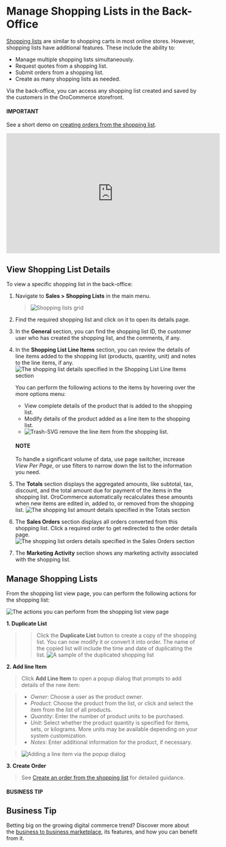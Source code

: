 <a id="user-guide-sales-shopping-lists"></a>

# Manage Shopping Lists in the Back-Office

[Shopping lists](../../../glossary.md#term-Shopping-List) are similar to shopping carts in most online stores. However, shopping lists have additional features. These include the ability to:

* Manage multiple shopping lists simultaneously.
* Request quotes from a shopping list.
* Submit orders from a shopping list.
* Create as many shopping lists as needed.

Via the back-office, you can access any shopping list created and saved by the customers in the OroCommerce storefront.

#### IMPORTANT
See a short demo on <a href="https://academy.oroinc.com/media-library/create-order-shopping-list#play=w7NXMifQZnI" target="_blank">creating orders from the shopping list</a>.

<iframe width="560" height="315" src="https://www.youtube.com/embed/w7NXMifQZnI" frameborder="0" allowfullscreen></iframe>

## View Shopping List Details

To view a specific shopping list in the back-office:

1. Navigate to **Sales > Shopping Lists** in the main menu.
   > ![Shopping lists grid](user/img/sales/shopping_lists/SL_grid.png)
2. Find the required shopping list and click on it to open its details page.
3. In the **General** section, you can find the shopping list ID, the customer user who has created the shopping list, and the comments, if any.
4. In the **Shopping List Line Items** section, you can review the details of line items added to the shopping list (products, quantity, unit) and notes to the line items, if any.
   ![The shopping list details specified in the Shopping List Line Items section](user/img/sales/shopping_lists/ShoppingListsViewPageLineItems.png)

   You can perform the following actions to the items by hovering over the more options menu:
   * <i class="fa fa-eye fa-lg" aria-hidden="true"></i> View complete details of the product that is added to the shopping list.
   * <i class="fa fa-edit fa-lg" aria-hidden="true"></i> Modify details of the product added as a line item to the shopping list.
   * ![Trash-SVG](_themes/sphinx_rtd_theme/static/svg-icons/trash.svg) remove the line item from the shopping list.

   #### NOTE
   To handle a significant volume of data, use page switcher, increase *View Per Page*, or use filters to narrow down the list to the information you need.
5. The **Totals** section displays the aggregated amounts, like subtotal, tax, discount, and the total amount due for payment of the items in the shopping list. OroCommerce automatically recalculates these amounts when new items are edited in, added to, or removed from the shopping list.
   ![The shopping list amount details specified in the Totals section](user/img/sales/shopping_lists/ShoppingListsViewPageTotals.png)
6. The **Sales Orders** section displays all orders converted from this shopping list. Click a required order to get redirected to the order details page.
   ![The shopping list orders details specified in the Sales Orders section](user/img/sales/shopping_lists/sl_sales_orders.png)
7. The **Marketing Activity** section shows any marketing activity associated with the shopping list.

## Manage Shopping Lists

From the shopping list view page, you can perform the following actions for the shopping list:

![The actions you can perform from the shopping list view page](user/img/sales/shopping_lists/ShoppingListsViewPage.png)

**1. Duplicate List**

> > Click the **Duplicate List** button to create a copy of the shopping list. You can now modify it or convert it into order. The name of the copied list will include the time and date of duplicating the list.
> ![A sample of the duplicated shopping list](user/img/sales/shopping_lists/SLDplicateName.png)

**2. Add line Item**

> Click **Add Line Item** to open a popup dialog that prompts to add details of the new item:

> * *Owner*: Choose a user as the product owner.
> * *Product*: Choose the product from the list, or click <i class="fa fa-bars fa-lg" aria-hidden="true"></i> and select the item from the list of all products.
> * *Quantity*: Enter the number of product units to be purchased.
> * *Unit*: Select whether the product quantity is specified for items, sets, or kilograms. More units may be available depending on your system customization.
> * *Notes*: Enter additional information for the product, if necessary.

> ![Adding a line item via the popup dialog](user/img/sales/shopping_lists/SLAddLineItem.png)

**3. Create Order**

> See [Create an order from the shopping list](../orders/create.md#user-guide-sales-orders-create-from-shopping-lists) for detailed guidance.

#### BUSINESS TIP
## Business Tip

Betting big on the growing digital commerce trend? Discover more about the <a href="https://oroinc.com/oromarketplace/b2b-marketplace/" target="_blank">business to business marketplace</a>, its features, and how you can benefit from it.

<!-- fa-bars = fa-navicon -->
<!-- Ic Tiles is used as Set As Default in saved views, and as tiles in display layout options -->
<!-- IcPencil refers to Rename in Commerce and Inline Editing in CRM -->
<!-- Check mark in the square. -->
<!-- SortDesc is also used as drop-down arrow -->
<!-- A -->
<!-- B -->
<!-- C -->
<!-- D -->
<!-- E -->
<!-- F -->
<!-- G -->
<!-- H -->
<!-- I -->
<!-- L -->
<!-- M -->
<!-- P -->
<!-- R -->
<!-- S -->
<!-- T -->
<!-- U -->
<!-- Z -->
<!-- Frontend -->

